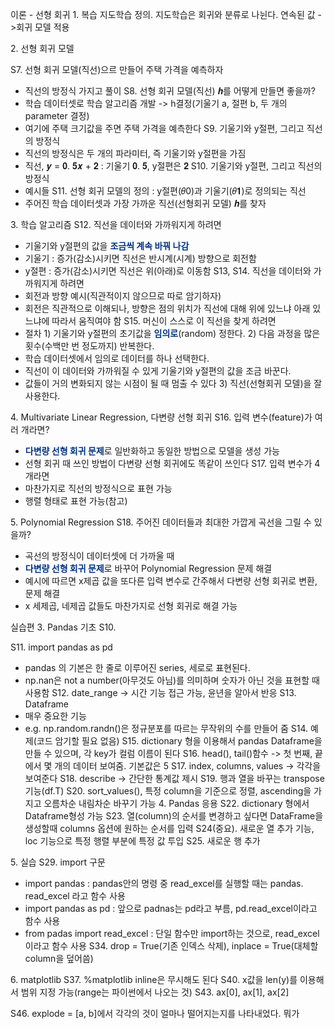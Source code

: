 이론 - 선형 회귀
1\. 복습
지도학습 정의. 지도학습은 회귀와 분류로 나뉜다. 
연속된 값 ->회귀 모델 적용

2\. 선형 회귀 모델

S7. 선형 회귀 모델(직선)으르 만들어 주택 가격을 예측하자
- 직선의 방정식 가지고 풀이
S8. 선형 회귀 모델(직선) 𝒉를 어떻게 만들면 좋을까?
- 학습 데이터셋로 학습 알고리즘 개발 -> h결정(기울기 a, 절편 b, 두 개의 parameter 결정)
- 여기에 주택 크기값을 주면 주택 가격을 예측한다
S9. 기울기와 y절편, 그리고 직선의 방정식
- 직선의 방정식은 두 개의 파라미터, 즉 기울기와 y절편을 가짐
- 직선, 𝒚 = 𝟎. 𝟓𝒙 + 𝟐 : 기울기 𝟎. 𝟓, y절편은 𝟐
S10. 기울기와 y절편, 그리고 직선의 방정식
- 예시들
S11. 선형 회귀 모델의 정의 : y절편(𝜃0)과 기울기(𝜃𝟏)로 정의되는 직선
- 주어진 학습 데이터셋과 가장 가까운 직선(선형회귀 모델) 𝒉를 찾자

3\. 학습 알고리즘
S12. 직선을 데이터와 가까워지게 하려면
- 기울기와 y절편의 값을 <font color="#003380"><strong>조금씩 계속 바꿔 나감</strong></font>
- 기울기 : 증가(감소)시키면 직선은 반시계(시계) 방향으로 회전함
- y절편 : 증가(감소)시키면 직선은 위(아래)로 이동함
S13, S14. 직선을 데이터와 가까워지게 하려면
- 회전과 방향 예시(직관적이지 않으므로 따로 암기하자)
- 회전은 직관적으로 이해되나, 방향은 점의 위치가 직선에 대해 위에 있느냐 아래 있느냐에 따라서 움직여야 함
S15. 머신이 스스로 이 직선을 찾게 하려면
- 절차
1\) 기울기와 y절편의 초기값을 <font color="#003380"><strong>임의로</strong></font>(random) 정한다.
2\) 다음 과정을 많은 횟수(수백만 번 정도까지) 반복한다.
- 학습 데이터셋에서 임의로 데이터를 하나 선택한다.
- 직선이 이 데이터와 가까워질 수 있게 기울기와 y절편의 값을 조금 바꾼다.
- 값들이 거의 변화되지 않는 시점이 될 때 멈출 수 있다
3\) 직선(선형회귀 모델)을 잘 사용한다.

4\. Multivariate Linear Regression, 다변량 선형 회귀
S16. 입력 변수(feature)가 여러 개라면?
- <font color="#003380"><strong>다변량 선형 회귀 문제</strong></font>로 일반화하고 동일한 방법으로 모델을 생성 가능
- 선형 회귀 때 쓰인 방법이 다변량 선형 회귀에도 똑같이 쓰인다
S17. 입력 변수가 4개라면
- 마찬가지로 직선의 방정식으로 표현 가능
- 행렬 형태로 표현 가능(참고)

5\. Polynomial Regression
S18. 주어진 데이터들과 최대한 가깝게 곡선을 그릴 수 있을까?
- 곡선의 방정식이 데이터셋에 더 가까울 때
- <font color="#003380"><strong>다변량 선형 회귀 문제</strong></font>로 바꾸어 Polynomial Regression 문제 해결
- 예시에 따르면 x제곱 값을 또다른 입력 변수로 간주해서 다변량 선형 회귀로 변환, 문제 해결
- x 세제곱, 네제곱 값들도 마찬가지로 선형 회귀로 해결 가능

실습편
3\. Pandas 기초
S10. 

S11. import pandas as pd
- pandas 의 기본은 한 줄로 이루어진 series, 세로로 표현된다.
- np.nan은 not a number(아무것도 아님)를 의미하며 숫자가 아닌 것을 표현할 때 사용함
S12. date_range -> 시간 기능 접근 가능, 윤년을 알아서 반응
S13. Dataframe
- 매우 중요한 기능
- e.g. np.random.randn()은 정규분포를 따르는 무작위의 수를 만들어 줌
S14. 예제(코드 암기할 필요 없음)
S15. dictionary 형을 이용해서 pandas Dataframe을 만들 수 있으며, 각 key가 컬럼 이름이 된다
S16. head(), tail()함수 -> 첫 번째, 끝에서 몇 개의 데이터 보여줌. 기본값은 5
S17. index, columns, values -> 각각을 보여준다
S18. describe -> 간단한 통계값 제시
S19. 행과 열을 바꾸는 transpose 기능(df.T)
S20. sort_values(), 특정 column을 기준으로 정렬, ascending을 가지고 오름차순 내림차순 바꾸기 가능
4\. Pandas 응용
S22. dictionary 형에서 Dataframe형성 가능
S23. 열(column)의 순서를 변경하고 싶다면 DataFrame을생성할때 columns 옵션에 원하는 순서를 입력
S24(중요). 새로운 열 추가 기능, loc 기능으로 특정 행렬 부분에 특정 값 투입
S25. 새로운 행 추가

5\. 실습
S29. import 구문
- import pandas : pandas안의 명령 중 read_excel를 실행할 때는  pandas. read_excel 라고 함수 사용
- import pandas as pd : 앞으로 padnas는 pd라고 부름, pd.read_excel이라고 함수 사용
- from padas import read_excel : 단일 함수만 import하는 것으로, read_excel이라고 함수 사용
S34.
drop = True(기존 인덱스 삭제), inplace = True(대체할 column을 덮어씀)

6\. matplotlib
S37. %matplotlib inline은 무시해도 된다
S40. x값을 len(y)를 이용해서 범위 지정 가능(range는 파이썬에서 나오는 것)
S43. ax\[0], ax\[1], ax\[2]

S46. explode = \[a, b]에서 각각의 것이 얼마나 떨어지는지를 나타내었다. 뭐가